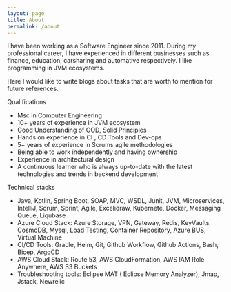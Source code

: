 ```yaml
---
layout: page
title: About
permalink: /about
---
```


I have been working as a Software Engineer since 2011. During my professional career, I have experienced in different businesses such as finance,
education, carsharing and automative respectively. I like programming in JVM ecosystems. 

Here I would like to write blogs about tasks that are worth to mention for future references.


Qualifications

<ul>
<li>Msc in Computer Engineering</li>
<li>10+ years of experience in JVM ecosystem</li>
<li>Good Understanding of OOD, Solid Principles</li>
<li>Hands on experience in CI , CD Tools and Dev-ops</li> 
<li>5+ years of experience in Scrums agile methodologies</li>
<li>Being able to work independently and having ownership</li>
<li>Experience in architectural design</li>
<li>A continuous learner who is always up-to-date with the latest technologies and trends in backend development</li>
</ul>

Technical stacks
<ul>
    <li>Java, Kotlin, Spring Boot, SOAP, MVC, WSDL, Junit, JVM, Microservices, IntelliJ, Scrum, Sprint, Agile, Excelidraw, Kubernete, Docker, Messaging Queue, Liqubase</li>
    <li>Azure Cloud Stack: Azure Storage, VPN, Gateway, Redis, KeyVaults, CosmoDB, Mysql, Load Testing, Container Repository, Azure BUS, Virtual Machine</li>
    <li>CI/CD Tools: Gradle, Helm, Git, Github Workflow, Github Actions, Bash, Bicep, ArgoCD </li>
    <li>AWS Cloud Stack: Route 53, AWS CloudFormation, AWS IAM Role Anywhere, AWS S3 Buckets</a></li>
    <li>Troubleshooting tools: Eclipse MAT ( Eclipse Memory Analyzer), Jmap, Jstack, Newrelic</li>
</ul>